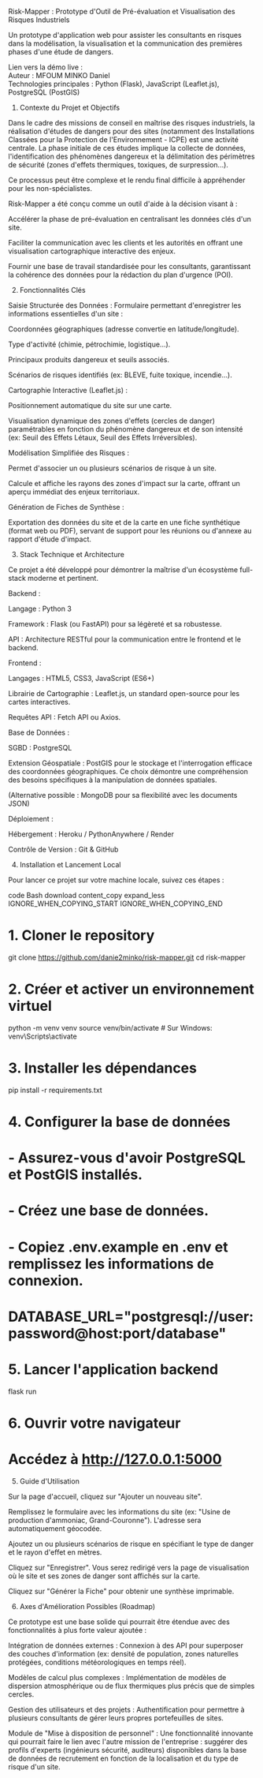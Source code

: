 Risk-Mapper : Prototype d'Outil de Pré-évaluation et Visualisation des Risques Industriels

Un prototype d'application web pour assister les consultants en risques dans la modélisation, la visualisation et la communication des premières phases d'une étude de dangers.

Lien vers la démo live : 
<br>
Auteur : MFOUM MINKO Daniel
<br>
Technologies principales : Python (Flask), JavaScript (Leaflet.js), PostgreSQL (PostGIS)

1. Contexte du Projet et Objectifs

Dans le cadre des missions de conseil en maîtrise des risques industriels, la réalisation d'études de dangers pour des sites (notamment des Installations Classées pour la Protection de l'Environnement - ICPE) est une activité centrale. La phase initiale de ces études implique la collecte de données, l'identification des phénomènes dangereux et la délimitation des périmètres de sécurité (zones d'effets thermiques, toxiques, de surpression...).

Ce processus peut être complexe et le rendu final difficile à appréhender pour les non-spécialistes.

Risk-Mapper a été conçu comme un outil d'aide à la décision visant à :

Accélérer la phase de pré-évaluation en centralisant les données clés d'un site.

Faciliter la communication avec les clients et les autorités en offrant une visualisation cartographique interactive des enjeux.

Fournir une base de travail standardisée pour les consultants, garantissant la cohérence des données pour la rédaction du plan d'urgence (POI).

2. Fonctionnalités Clés


Saisie Structurée des Données : Formulaire permettant d'enregistrer les informations essentielles d'un site :

Coordonnées géographiques (adresse convertie en latitude/longitude).

Type d'activité (chimie, pétrochimie, logistique...).

Principaux produits dangereux et seuils associés.

Scénarios de risques identifiés (ex: BLEVE, fuite toxique, incendie...).

Cartographie Interactive (Leaflet.js) :

Positionnement automatique du site sur une carte.

Visualisation dynamique des zones d'effets (cercles de danger) paramétrables en fonction du phénomène dangereux et de son intensité (ex: Seuil des Effets Létaux, Seuil des Effets Irréversibles).

Modélisation Simplifiée des Risques :

Permet d'associer un ou plusieurs scénarios de risque à un site.

Calcule et affiche les rayons des zones d'impact sur la carte, offrant un aperçu immédiat des enjeux territoriaux.

Génération de Fiches de Synthèse :

Exportation des données du site et de la carte en une fiche synthétique (format web ou PDF), servant de support pour les réunions ou d'annexe au rapport d'étude d'impact.

3. Stack Technique et Architecture

Ce projet a été développé pour démontrer la maîtrise d'un écosystème full-stack moderne et pertinent.

Backend :

Langage : Python 3

Framework : Flask (ou FastAPI) pour sa légèreté et sa robustesse.

API : Architecture RESTful pour la communication entre le frontend et le backend.

Frontend :

Langages : HTML5, CSS3, JavaScript (ES6+)

Librairie de Cartographie : Leaflet.js, un standard open-source pour les cartes interactives.

Requêtes API : Fetch API ou Axios.

Base de Données :

SGBD : PostgreSQL

Extension Géospatiale : PostGIS pour le stockage et l'interrogation efficace des coordonnées géographiques. Ce choix démontre une compréhension des besoins spécifiques à la manipulation de données spatiales.

(Alternative possible : MongoDB pour sa flexibilité avec les documents JSON)

Déploiement :

Hébergement : Heroku / PythonAnywhere / Render

Contrôle de Version : Git & GitHub


4. Installation et Lancement Local

Pour lancer ce projet sur votre machine locale, suivez ces étapes :

code
Bash
download
content_copy
expand_less
IGNORE_WHEN_COPYING_START
IGNORE_WHEN_COPYING_END
# 1. Cloner le repository
git clone https://github.com/danie2minko/risk-mapper.git
cd risk-mapper

# 2. Créer et activer un environnement virtuel
python -m venv venv
source venv/bin/activate  # Sur Windows: venv\Scripts\activate

# 3. Installer les dépendances
pip install -r requirements.txt

# 4. Configurer la base de données
#    - Assurez-vous d'avoir PostgreSQL et PostGIS installés.
#    - Créez une base de données.
#    - Copiez .env.example en .env et remplissez les informations de connexion.
#      DATABASE_URL="postgresql://user:password@host:port/database"

# 5. Lancer l'application backend
flask run

# 6. Ouvrir votre navigateur
#    Accédez à http://127.0.0.1:5000
5. Guide d'Utilisation

Sur la page d'accueil, cliquez sur "Ajouter un nouveau site".

Remplissez le formulaire avec les informations du site (ex: "Usine de production d'ammoniac, Grand-Couronne"). L'adresse sera automatiquement géocodée.

Ajoutez un ou plusieurs scénarios de risque en spécifiant le type de danger et le rayon d'effet en mètres.

Cliquez sur "Enregistrer". Vous serez redirigé vers la page de visualisation où le site et ses zones de danger sont affichés sur la carte.

Cliquez sur "Générer la Fiche" pour obtenir une synthèse imprimable.

6. Axes d'Amélioration Possibles (Roadmap)

Ce prototype est une base solide qui pourrait être étendue avec des fonctionnalités à plus forte valeur ajoutée :

Intégration de données externes : Connexion à des API pour superposer des couches d'information (ex: densité de population, zones naturelles protégées, conditions météorologiques en temps réel).

Modèles de calcul plus complexes : Implémentation de modèles de dispersion atmosphérique ou de flux thermiques plus précis que de simples cercles.

Gestion des utilisateurs et des projets : Authentification pour permettre à plusieurs consultants de gérer leurs propres portefeuilles de sites.

Module de "Mise à disposition de personnel" : Une fonctionnalité innovante qui pourrait faire le lien avec l'autre mission de l'entreprise : suggérer des profils d'experts (ingénieurs sécurité, auditeurs) disponibles dans la base de données de recrutement en fonction de la localisation et du type de risque d'un site.

